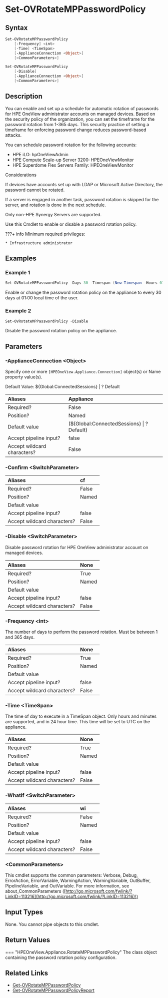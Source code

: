 ﻿---
description: Configure management processor password rotation policy.
---

# Set-OVRotateMPPasswordPolicy

## Syntax

```powershell
Set-OVRotateMPPasswordPolicy
    [-Frequency] <int>
    [-Time] <TimeSpan>
    [-ApplianceConnection <Object>]
    [<CommonParameters>]
```

```powershell
Set-OVRotateMPPasswordPolicy
    [-Disable]
    [-ApplianceConnection <Object>]
    [<CommonParameters>]
```

## Description

You can enable and set up a schedule for automatic rotation of passwords for HPE OneView administrator accounts on managed devices. Based on the security policy of the organization, you can set the timeframe for the password rotation from 1-365 days. This security practice of setting a timeframe for enforcing password change reduces password-based attacks.

You can schedule password rotation for the following accounts:

* HPE iLO: hpOneViewAdmin
* HPE Compute Scale-up Server 3200: HPEOneViewMonitor
* HPE Superdome Flex Servers Family: HPEOneViewMonitor

Considerations

If devices have accounts set up with LDAP or Microsoft Active Directory, the password cannot be rotated.

If a server is engaged in another task, password rotation is skipped for the server, and rotation is done in the next schedule.

Only non-HPE Synergy Servers are supported.

Use this Cmdlet to enable or disable a password rotation policy.

???+ info
    Minimum required privileges:
    
    * Infrastructure administrator

## Examples

###  Example 1 

```powershell
Set-OVRotateMPPasswordPolicy -Days 30 -Timespan (New-Timespan -Hours 01 -Minutes 00)

```

Enable or change the password rotation policy on the appliance to every 30 days at 01:00 local time of the user.

###  Example 2 

```powershell
Set-OVRotateMPPasswordPolicy -Disable

```

Disable the password rotation policy on the appliance.

## Parameters

### -ApplianceConnection &lt;Object&gt;

Specify one or more `[HPEOneView.Appliance.Connection]` object(s) or Name property value(s).

Default Value: ${Global:ConnectedSessions} | ? Default

| Aliases | Appliance |
| :--- | :--- |
| Required? | False |
| Position? | Named |
| Default value | (${Global:ConnectedSessions} &vert; ? Default) |
| Accept pipeline input? | false |
| Accept wildcard characters? | False |

### -Confirm &lt;SwitchParameter&gt;



| Aliases | cf |
| :--- | :--- |
| Required? | False |
| Position? | Named |
| Default value |  |
| Accept pipeline input? | false |
| Accept wildcard characters? | False |

### -Disable &lt;SwitchParameter&gt;

Disable password rotation for HPE OneView administrator account on managed devices.

| Aliases | None |
| :--- | :--- |
| Required? | True |
| Position? | Named |
| Default value |  |
| Accept pipeline input? | false |
| Accept wildcard characters? | False |

### -Frequency &lt;int&gt;

The number of days to perform the password rotation.  Must be between 1 and 365 days.

| Aliases | None |
| :--- | :--- |
| Required? | True |
| Position? | Named |
| Default value |  |
| Accept pipeline input? | false |
| Accept wildcard characters? | False |

### -Time &lt;TimeSpan&gt;

The time of day to execute in a TimeSpan object.  Only hours and minutes are supported, and in 24 hour time.  This time will be set to UTC on the appliance.

| Aliases | None |
| :--- | :--- |
| Required? | True |
| Position? | Named |
| Default value |  |
| Accept pipeline input? | false |
| Accept wildcard characters? | False |

### -WhatIf &lt;SwitchParameter&gt;



| Aliases | wi |
| :--- | :--- |
| Required? | False |
| Position? | Named |
| Default value |  |
| Accept pipeline input? | false |
| Accept wildcard characters? | False |

### &lt;CommonParameters&gt;

This cmdlet supports the common parameters: Verbose, Debug, ErrorAction, ErrorVariable, WarningAction, WarningVariable, OutBuffer, PipelineVariable, and OutVariable. For more information, see about\_CommonParameters \([http://go.microsoft.com/fwlink/?LinkID=113216](http://go.microsoft.com/fwlink/?LinkID=113216)\)

## Input Types

None.  You cannot pipe objects to this cmdlet.


## Return Values

=== "HPEOneView.Appliance.RotateMPPasswordPolicy"
    The class object containing the password rotation policy configuration.
    
    

## Related Links

* [Get-OVRotateMPPasswordPolicy](get-ovrotatemppasswordpolicy.md)
* [Get-OVRotateMPPasswordPolicyReport](get-ovrotatemppasswordpolicyreport.md)
